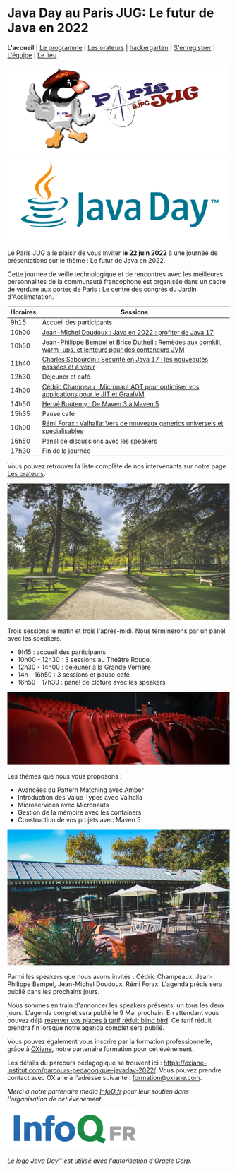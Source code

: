 # Java Day au Paris JUG: Le futur de Java en 2022

**L'accueil** | [Le programme](schedule.html) | [Les orateurs](speakers.html) | [hackergarten](hackergarten.html) | [S'enregistrer](register.html) | [L'équipe](the-team.html) | [Le lieu](lieu.md)

![Paris JUG](images/LogoBJCP20150500x0200.png) ![Java Day](images/Javaday_red.png)

Le Paris JUG a le plaisir de vous inviter **le 22 juin 2022** à une journée de présentations sur le thème : Le futur de Java en 2022.

Cette journée de veille technologique et de rencontres avec les meilleures personnalités de la communauté francophone est organisée dans un cadre de verdure aux portes de Paris : Le centre des congrès du Jardin d'Acclimatation. 

| Horaires | Sessions                                                                                                                              |
|----------|---------------------------------------------------------------------------------------------------------------------------------------|
| 9h15     | Accueil des participants                                                                                                              |
| 10h00    | [Jean-Michel Doudoux : Java en 2022 : profiter de Java 17](speakers.md#jean-michel)                                                   |
| 10h50    | [Jean-Philippe Bempel et Brice Dutheil : Remèdes aux oomkill, warm-ups, et lenteurs pour des conteneurs JVM](speakers.md#brice-jean-philippe) |
| 11h40    | [Charles Sabourdin : Sécurité en Java 17 : les nouveautés passées et à venir](speakers.md#charles)                                    |
| 12h30    | Déjeuner et café                                                                                                                      |
| 14h00    | [Cédric Champeau : Micronaut AOT pour optimiser vos applications pour le JIT et GraalVM](speakers.md#cedric)                          |
| 14h50    | [Hervé Boutemy : De Maven 3 à Maven 5](speakers.md#herve)                                                                             |
| 15h35    | Pause café                                                                                                                            |
| 16h00    | [Rémi Forax : Valhalla: Vers de nouveaux generics universels et specialisables](speakers.md#remi)                                     |
| 16h50    | Panel de discussions avec les speakers                                                                                                |
| 17h30    | Fin de la journée                                                                                                                     |


Vous pouvez retrouver la liste complète de nos intervenants sur notre page [Les orateurs](speakers.html). 

![Le Jardin d'Acclimatation](images/01_panorama.jpg)

Trois sessions le matin et trois l'après-midi. Nous terminerons  par un panel avec les speakers.

- 9h15 : accueil des participants
- 10h00 - 12h30 : 3 sessions au Théâtre Rouge.
- 12h30 - 14h00 : déjeuner à la Grande Verrière
- 14h - 16h50 : 3 sessions et pause café
- 16h50 - 17h30 : panel de clôture avec les speakers

![Le Théâtre Rouge](images/02_theatre-rouge_red.jpg)

Les thèmes que nous vous proposons :

- Avancées du Pattern Matching avec Amber
- Introduction des Value Types avec Valhalla
- Microservices avec Micronauts
- Gestion de la mémoire avec les containers
- Construction de vos projets avec Maven 5

![La Terrasse de la Grande Verrière](images/05_terrasse-02_red.jpg)

Parmi  les speakers que nous avons invités : Cédric Champeaux, Jean-Philippe Bempel, Jean-Michel Doudoux, Rémi Forax. L'agenda précis sera publié dans les prochains jours. 

Nous sommes en train d'annoncer les speakers présents, un tous les deux jours. L'agenda complet sera publié le 9 Mai prochain. En attendant vous pouvez déjà [réserver vos places à tarif réduit blind bird](https://www.helloasso.com/associations/bjpc/evenements/paris-jug-s-java-day). Ce tarif réduit prendra fin lorsque notre agenda complet sera publié.

Vous pouvez également vous inscrire par la formation professionnelle, grâce à [OXiane](https://oxiane-institut.com/), notre partenaire formation pour cet événement.

Les détails du parcours pédagogique se trouvent ici : https://oxiane-institut.com/parcours-pedagogique-javaday-2022/. Vous pouvez prendre contact avec OXiane à l'adresse suivante : [formation@oxiane.com](mailto:formation@oxiane.com).

*Merci à notre partenaire media [InfoQ.fr](https://www.infoq.com/fr/) pour leur soutien dans l'organisation de cet événement.*

[![InfoQ FR](images/InfoQFR.png)](https://www.infoq.com/fr/)

*Le logo Java Day&trade; est utilisé avec l'autorisation d'Oracle Corp.*